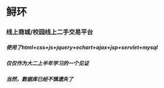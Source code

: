 # 鲟环
### 线上商城/校园线上二手交易平台
##### 使用了html+css+js+jquery+echart+ajax+jsp+servlet+mysql
##### 仅仅作为大二上半年学习的一个见证
##### 当然，数据库已经不慎遗失了
